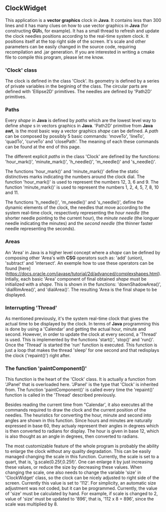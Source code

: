 ## ClockWidget

This application is a **vector graphics** clock in **Java**. It contains less than 300 lines and it has many clues on how to use vector graphics in **Java** (for constructing **GUI**s, for example). It has a small thread to refresh and update the clock needles positions according to the real-time system clock. It positions itself at the top right side of the screen. It's scale and other parameters can be easily changed in the source code, requiring recompilation and .jar generation. If you are interested in writing a cmake file to compile this program, please let me know.

### 'Clock' class

The clock is defined in the class 'Clock'. Its geometry is defined by a series of private variables in the begining of the class. The circular parts are defined with 'Ellipse2D' primitives. The needles are defined by 'Path2D' primitives.

### Paths

Every _shape_ in **Java** is defined by _paths_ which are the lowest level way to define _shape_ s in vectors graphics in **Java**. 'Path2D' primitive from **Java awt**, is the most basic way a vector graphics _shape_ can be defined. A _path_ can be composed by possibly 5 basic commands: 'moveTo', 'lineTo', 'quadTo', 'curveTo' and 'closePath'. The meaning of each these commands can be found at the end of this page.

The different explicit _paths_ in the class 'Clock' are defined by the functions: 'hour_mark()', 'minute_mark()', 'h_needle()', 'm_needle()' and 's_needle()'.

The functions 'hour_mark()' and 'minute_mark()' define the static distinctives marks indicating the numbers around the clock dial. The function 'hour_mark()' is used to represent the numbers 12, 3, 6 and 9. The function 'minute_mark()' is used to represent the numbers 1, 2, 4, 5, 7, 8, 10 and 11.

The functions 'h_needle()', 'm_needle()' and 's_needle()', define the dynamic elements of the clock, the needles that move according to the system real-time clock, respectively representing the _hour needle_ (the shorter needle pointing to the current hour), the _minute needle_ (the longuer needle indicating the minutes) and the _second needle_ (the thinner faster needle representing the seconds).

### Areas

An 'Area' in Java is a higher level concept where a _shape_ can be defined by composing other 'Area's with **CSG** operators such as: 'add' (union), 'subtract' and 'intersect'. An exemple how to use these operators can be found [here] (https://docs.oracle.com/javase/tutorial/2d/advanced/complexshapes.html). Intially, each basic 'Area' component of final obtained _shape_ must be initialized with a _shape_. This is shown in the functions: 'downShadowArea()', 'dialRimArea()', and 'dialArea()'. The resulting 'Area is the final shape to be displayed.

### Interrupting 'Thread'

As mentioned previously, it's the system real-time clock that gives the actual time to be displayed by the clock. In terms of **Java** programming this is done by using a 'Calendar' and getting the actual hour, minute and second. However, in order to update the clock at every second, a 'Thread' is used. This is implemented by the functions 'start()', 'stop()' and 'run()'. Once the 'Thread' is started the 'run' function is executed. This function is just a loop that makes the thread 'sleep' for one second and that redisplays the clock ('repaint()') right after.

### The function 'paintComponent()'

This function is the heart of the 'Clock' class. It is actually a function from 'JPanel' that is overloaded here. 'JPanel' is the type that 'Clock' is inherited from. The function 'paintComponent()' is called every time the 'repaint()' function is called in the 'Thread' described previously.

Besides reading the current time from "Calendar', it also executes all the commands required to draw the clock and the current position of the needles. The heuristics for converting the hour, minute and second into angles are shown in this function. Since hours and minutes are naturally expressed in base 60, they actualy represent their angles in degrees which is then converted to radians for display. The hour is given in base 12, which is also thought as an angle in degrees, then converted to radians.

The most customizable feature of the whole program is probably the ability to enlarge the clock without any quality degradation. This can be easily managed changing the scale in this function. Currently, the scale is set to a quart, that is, 'g.scale(0.25f,0.25f)'. One can enlarge it by just increasing these values, or reduce the size by decreasing these values. When changing the scale, one also needs to change the variable 'size' in 'ClockWidget' class, so the clock can be nicely adjusted to right side of the screen. Currently this value is set to '112'. For simplicity, an automatic size adjustment was not coded, but it can be programmed. Currently, the value of 'size' must be calculated by hand. For example, if scale is changed to 2, value of 'size' must be updated to '896', that is, '112 x 8 = 896', since the scale was multiplied by 8.

